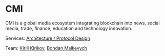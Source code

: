 # CMI

CMI is a global media ecosystem integrating blockchain into news, social media, trade, finance, education and technology innovation.

Services: [Architecture / Protocol Design](../services/architecture-design-protocol.md)

Team: [Kirill Kirikov](../about/team/kirill-kirikov.md), [Bohdan Malkevych](../about/team/bohdan-malkevych.md)







